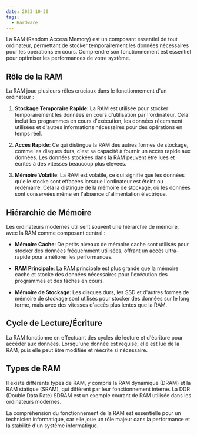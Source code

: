 ```yaml
---
date: 2023-10-30
tags:
  - Hardware
---
```


La RAM (Random Access Memory) est un composant essentiel de tout ordinateur, permettant de stocker temporairement les données nécessaires pour les opérations en cours. Comprendre son fonctionnement est essentiel pour optimiser les performances de votre système.

## Rôle de la RAM

La RAM joue plusieurs rôles cruciaux dans le fonctionnement d'un ordinateur :

1. **Stockage Temporaire Rapide**: La RAM est utilisée pour stocker temporairement les données en cours d'utilisation par l'ordinateur. Cela inclut les programmes en cours d'exécution, les données récemment utilisées et d'autres informations nécessaires pour des opérations en temps réel.

2. **Accès Rapide**: Ce qui distingue la RAM des autres formes de stockage, comme les disques durs, c'est sa capacité à fournir un accès rapide aux données. Les données stockées dans la RAM peuvent être lues et écrites à des vitesses beaucoup plus élevées.

3. **Mémoire Volatile**: La RAM est volatile, ce qui signifie que les données qu'elle stocke sont effacées lorsque l'ordinateur est éteint ou redémarré. Cela la distingue de la mémoire de stockage, où les données sont conservées même en l'absence d'alimentation électrique.

## Hiérarchie de Mémoire

Les ordinateurs modernes utilisent souvent une hiérarchie de mémoire, avec la RAM comme composant central :

- **Mémoire Cache**: De petits niveaux de mémoire cache sont utilisés pour stocker des données fréquemment utilisées, offrant un accès ultra-rapide pour améliorer les performances.

- **RAM Principale**: La RAM principale est plus grande que la mémoire cache et stocke des données nécessaires pour l'exécution des programmes et des tâches en cours.

- **Mémoire de Stockage**: Les disques durs, les SSD et d'autres formes de mémoire de stockage sont utilisés pour stocker des données sur le long terme, mais avec des vitesses d'accès plus lentes que la RAM.

## Cycle de Lecture/Écriture

La RAM fonctionne en effectuant des cycles de lecture et d'écriture pour accéder aux données. Lorsqu'une donnée est requise, elle est lue de la RAM, puis elle peut être modifiée et réécrite si nécessaire.

## Types de RAM

Il existe différents types de RAM, y compris la RAM dynamique (DRAM) et la RAM statique (SRAM), qui diffèrent par leur fonctionnement interne. La DDR (Double Data Rate) SDRAM est un exemple courant de RAM utilisée dans les ordinateurs modernes.

La compréhension du fonctionnement de la RAM est essentielle pour un technicien informatique, car elle joue un rôle majeur dans la performance et la stabilité d'un système informatique.

